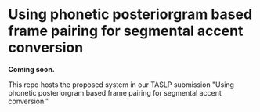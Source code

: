 # Using phonetic posteriorgram based frame pairing for segmental accent conversion

**Coming soon.**

This repo hosts the proposed system in our TASLP submission "Using phonetic posteriorgram based frame pairing for segmental accent conversion."
